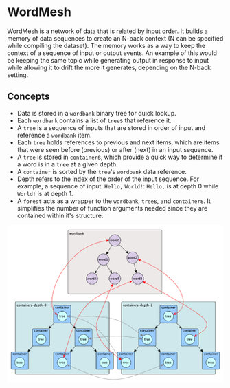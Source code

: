 # WordMesh

WordMesh is a network of data that is related by input order. It builds a
memory of data sequences to create an N-back context (N can be specified while
compiling the dataset). The memory works as a way to keep the context of a
sequence of input or output events. An example of this would be keeping the
same topic while generating output in response to input while allowing it to
drift the more it generates, depending on the N-back setting.

## Concepts
* Data is stored in a `wordbank` binary tree for quick lookup.
* Each `wordbank` contains a list of `tree`s that reference it.
* A `tree` is a sequence of inputs that are stored in order of input and
reference a `wordbank` item.
* Each `tree` holds references to previous and next items, which are items that
were seen before (previous) or after (next) in an input sequence.
* A `tree` is stored in `container`s, which provide a quick way to determine if a
word is in a `tree` at a given depth.
* A `container` is sorted by the `tree`'s `wordbank` data reference.
* Depth refers to the index of the order of the input sequence. For example, a
sequence of input: `Hello,` `World!`: `Hello,` is at depth 0 while `World!` is
at depth 1.
* A `forest` acts as a wrapper to the `wordbank`, `tree`s, and `container`s. It
simplifies the number of function arguments needed since they are contained
within it's structure.


![test](/doc/chart0.png)
